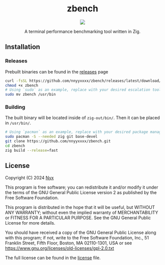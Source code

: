 <div align="center">

# zbench

![](.github/zbench.png)

A terminal performance benchmarking tool written in Zig.

</div>

## Installation

### Releases

Prebuilt binaries can be found in the [releases](https://github.com/nnyyxxxx/zbench/releases) page

```bash
curl -fsSL https://github.com/nnyyxxxx/zbench/releases/latest/download/zbench -o zbench
chmod +x zbench
# Using `sudo` as an example, replace with your desired escalation tool.
sudo mv zbench /usr/bin
```

### Building

The built binary will be located inside of `zig-out/bin/`. Then it can be placed in `/usr/bin/`.

```bash
# Using `pacman` as an example, replace with your desired package manager.
sudo pacman -S --needed zig git base-devel
git clone https://github.com/nnyyxxxx/zbench.git
cd zbench
zig build --release=fast
```

## License

Copyright (C) 2024 [Nyx](https://github.com/nnyyxxxx)

This program is free software; you can redistribute it and/or modify it under the terms of the GNU General Public License version 2 as published by the Free Software Foundation.

This program is distributed in the hope that it will be useful, but WITHOUT ANY WARRANTY; without even the implied warranty of MERCHANTABILITY or FITNESS FOR A PARTICULAR PURPOSE. See the GNU General Public License for more details.

You should have received a copy of the GNU General Public License along with this program; if not, write to the Free Software Foundation, Inc., 51 Franklin Street, Fifth Floor, Boston, MA 02110-1301, USA or see <https://www.gnu.org/licenses/old-licenses/gpl-2.0.txt>

The full license can be found in the [license](license) file.